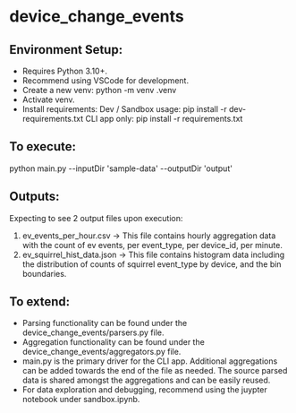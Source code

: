 # device_change_events

## Environment Setup:
- Requires Python 3.10+.
- Recommend using VSCode for development.
- Create a new venv:
    python -m venv .venv
- Activate venv.
- Install requirements:
    Dev / Sandbox usage: 
        pip install -r dev-requirements.txt
    CLI app only:
        pip install -r requirements.txt

## To execute:
python main.py --inputDir 'sample-data' --outputDir 'output'

## Outputs:
Expecting to see 2 output files upon execution:
1) ev_events_per_hour.csv -> This file contains hourly aggregation data with the count of ev events, per event_type, per device_id, per minute.
2) ev_squirrel_hist_data.json -> This file contains histogram data including the distribution of counts of squirrel event_type by device, and the bin boundaries.

## To extend:
- Parsing functionality can be found under the device_change_events/parsers.py file.
- Aggregation functionality can be found under the device_change_events/aggregators.py file.
- main.py is the primary driver for the CLI app. Additional aggregations can be added towards the end of the file as needed. The source parsed data is shared amongst the aggregations and can be easily reused.
- For data exploration and debugging, recommend using the juypter notebook under sandbox.ipynb.